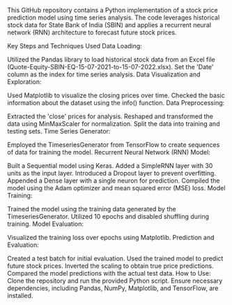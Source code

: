 This GitHub repository contains a Python implementation of a stock price prediction model using time series analysis. The code leverages historical stock data for State Bank of India (SBIN) and applies a recurrent neural network (RNN) architecture to forecast future stock prices.

Key Steps and Techniques Used
Data Loading:

Utilized the Pandas library to load historical stock data from an Excel file (Quote-Equity-SBIN-EQ-15-07-2021-to-15-07-2022.xlsx).
Set the 'Date' column as the index for time series analysis.
Data Visualization and Exploration:

Used Matplotlib to visualize the closing prices over time.
Checked the basic information about the dataset using the info() function.
Data Preprocessing:

Extracted the 'close' prices for analysis.
Reshaped and transformed the data using MinMaxScaler for normalization.
Split the data into training and testing sets.
Time Series Generator:

Employed the TimeseriesGenerator from TensorFlow to create sequences of data for training the model.
Recurrent Neural Network (RNN) Model:

Built a Sequential model using Keras.
Added a SimpleRNN layer with 30 units as the input layer.
Introduced a Dropout layer to prevent overfitting.
Appended a Dense layer with a single neuron for prediction.
Compiled the model using the Adam optimizer and mean squared error (MSE) loss.
Model Training:

Trained the model using the training data generated by the TimeseriesGenerator.
Utilized 10 epochs and disabled shuffling during training.
Model Evaluation:

Visualized the training loss over epochs using Matplotlib.
Prediction and Evaluation:

Created a test batch for initial evaluation.
Used the trained model to predict future stock prices.
Inverted the scaling to obtain true price predictions.
Compared the model predictions with the actual test data.
How to Use:
Clone the repository and run the provided Python script.
Ensure necessary dependencies, including Pandas, NumPy, Matplotlib, and TensorFlow, are installed.
